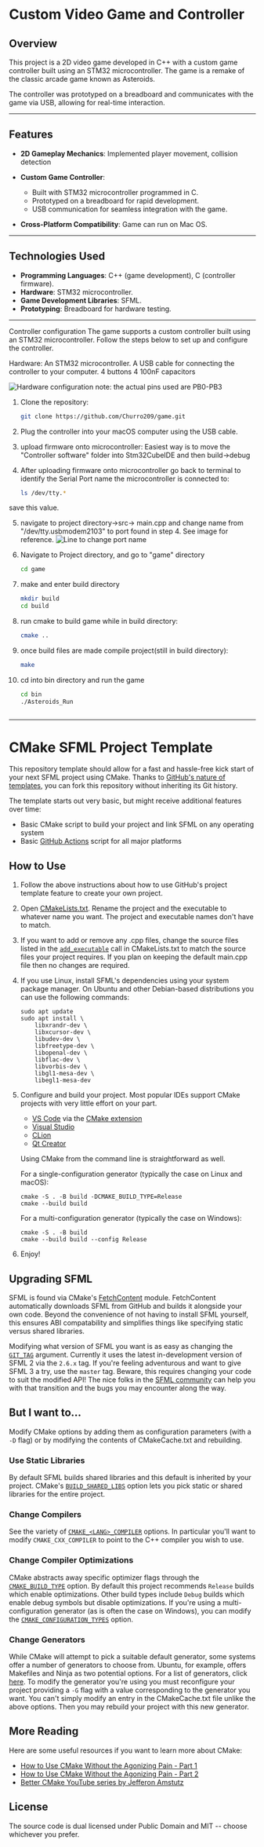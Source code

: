 # Custom Video Game and Controller

## Overview
This project is a 2D video game developed in C++ with a custom game controller built using an STM32 microcontroller. The game is a remake of the 
classic arcade game known as Asteroids. 

The controller was prototyped on a breadboard and communicates with the game via USB, allowing for real-time interaction.

---

## Features
- **2D Gameplay Mechanics**: Implemented player movement, collision detection
- **Custom Game Controller**:
  - Built with STM32 microcontroller programmed in C.
  - Prototyped on a breadboard for rapid development.
  - USB communication for seamless integration with the game.

- **Cross-Platform Compatibility**: Game can run on Mac OS.

---

## Technologies Used
- **Programming Languages**: C++ (game development), C (controller firmware).
- **Hardware**: STM32 microcontroller.
- **Game Development Libraries**:  SFML.
- **Prototyping**: Breadboard for hardware testing.

---
Controller configuration
The game supports a custom controller built using an STM32 microcontroller.
 Follow the steps below to set up and configure the controller.

Hardware:
An STM32 microcontroller.
A USB cable for connecting the controller to your computer.
4 buttons
4 100nF capacitors

![Hardware configuration ](assets/hardware.png)
note: the actual pins used are PB0-PB3 


1. Clone the repository:
   ```bash
   git clone https://github.com/Churro209/game.git

2. Plug the controller into your macOS computer using the USB cable.

3. upload firmware onto microcontroller:
    Easiest way is to move the "Controller software" folder into Stm32CubeIDE 
    and then build->debug



4. After uploading firmware onto microcontroller go back to terminal to identify the Serial Port name the 
microcontroller is connected to:
    ```bash
    ls /dev/tty.*

save this value. 

5. navigate to project directory->src-> main.cpp
    and change name from "/dev/tty.usbmodem2103" to 
    port found in step 4. See image for reference. 
    ![Line to change port name](assets/image.png)


6. Navigate to Project directory, and go to "game" directory 
    ```bash
    cd game

7. make and enter build directory
    ```bash 
    mkdir build
    cd build

8. run cmake to build game while in build directory:
    ```bash
    cmake ..

9. once build files are made compile project(still in build directory):
    ```bash
    make
    
10. cd into bin directory and run the game
    ```bash
    cd bin
    ./Asteroids_Run 



---

# CMake SFML Project Template

This repository template should allow for a fast and hassle-free kick start of your next SFML project using CMake.
Thanks to [GitHub's nature of templates](https://docs.github.com/en/repositories/creating-and-managing-repositories/creating-a-repository-from-a-template), you can fork this repository without inheriting its Git history.

The template starts out very basic, but might receive additional features over time:

- Basic CMake script to build your project and link SFML on any operating system
- Basic [GitHub Actions](https://github.com/features/actions) script for all major platforms

## How to Use

1. Follow the above instructions about how to use GitHub's project template feature to create your own project.
1. Open [CMakeLists.txt](CMakeLists.txt). Rename the project and the executable to whatever name you want. The project and executable names don't have to match.
1. If you want to add or remove any .cpp files, change the source files listed in the [`add_executable`](CMakeLists.txt#L10) call in CMakeLists.txt to match the source files your project requires. If you plan on keeping the default main.cpp file then no changes are required.
1. If you use Linux, install SFML's dependencies using your system package manager. On Ubuntu and other Debian-based distributions you can use the following commands:
    ```
    sudo apt update
    sudo apt install \
        libxrandr-dev \
        libxcursor-dev \
        libudev-dev \
        libfreetype-dev \
        libopenal-dev \
        libflac-dev \
        libvorbis-dev \
        libgl1-mesa-dev \
        libegl1-mesa-dev
    ```
1. Configure and build your project. Most popular IDEs support CMake projects with very little effort on your part.
    - [VS Code](https://code.visualstudio.com) via the [CMake extension](https://code.visualstudio.com/docs/cpp/cmake-linux)
    - [Visual Studio](https://docs.microsoft.com/en-us/cpp/build/cmake-projects-in-visual-studio?view=msvc-170)
    - [CLion](https://www.jetbrains.com/clion/features/cmake-support.html)
    - [Qt Creator](https://doc.qt.io/qtcreator/creator-project-cmake.html)

    Using CMake from the command line is straightforward as well.

    For a single-configuration generator (typically the case on Linux and macOS):
    ```
    cmake -S . -B build -DCMAKE_BUILD_TYPE=Release
    cmake --build build
    ```

    For a multi-configuration generator (typically the case on Windows):
    ```
    cmake -S . -B build
    cmake --build build --config Release
    ```
1. Enjoy!

## Upgrading SFML

SFML is found via CMake's [FetchContent](https://cmake.org/cmake/help/latest/module/FetchContent.html) module.
FetchContent automatically downloads SFML from GitHub and builds it alongside your own code.
Beyond the convenience of not having to install SFML yourself, this ensures ABI compatability and simplifies things like specifying static versus shared libraries.

Modifying what version of SFML you want is as easy as changing the [`GIT_TAG`](CMakeLists.txt#L7) argument.
Currently it uses the latest in-development version of SFML 2 via the `2.6.x` tag.
If you're feeling adventurous and want to give SFML 3 a try, use the `master` tag.
Beware, this requires changing your code to suit the modified API!
The nice folks in the [SFML community](https://github.com/SFML/SFML#community) can help you with that transition and the bugs you may encounter along the way.

## But I want to...

Modify CMake options by adding them as configuration parameters (with a `-D` flag) or by modifying the contents of CMakeCache.txt and rebuilding.

### Use Static Libraries

By default SFML builds shared libraries and this default is inherited by your project.
CMake's [`BUILD_SHARED_LIBS`](https://cmake.org/cmake/help/latest/variable/BUILD_SHARED_LIBS.html) option lets you pick static or shared libraries for the entire project.

### Change Compilers

See the variety of [`CMAKE_<LANG>_COMPILER`](https://cmake.org/cmake/help/latest/variable/CMAKE_LANG_COMPILER.html) options.
In particular you'll want to modify `CMAKE_CXX_COMPILER` to point to the C++ compiler you wish to use.

### Change Compiler Optimizations

CMake abstracts away specific optimizer flags through the [`CMAKE_BUILD_TYPE`](https://cmake.org/cmake/help/latest/variable/CMAKE_BUILD_TYPE.html) option.
By default this project recommends `Release` builds which enable optimizations.
Other build types include `Debug` builds which enable debug symbols but disable optimizations.
If you're using a multi-configuration generator (as is often the case on Windows), you can modify the [`CMAKE_CONFIGURATION_TYPES`](https://cmake.org/cmake/help/latest/variable/CMAKE_CONFIGURATION_TYPES.html#variable:CMAKE_CONFIGURATION_TYPES) option.

### Change Generators

While CMake will attempt to pick a suitable default generator, some systems offer a number of generators to choose from.
Ubuntu, for example, offers Makefiles and Ninja as two potential options.
For a list of generators, click [here](https://cmake.org/cmake/help/latest/manual/cmake-generators.7.html).
To modify the generator you're using you must reconfigure your project providing a `-G` flag with a value corresponding to the generator you want.
You can't simply modify an entry in the CMakeCache.txt file unlike the above options.
Then you may rebuild your project with this new generator.

## More Reading

Here are some useful resources if you want to learn more about CMake:

- [How to Use CMake Without the Agonizing Pain - Part 1](https://alexreinking.com/blog/how-to-use-cmake-without-the-agonizing-pain-part-1.html)
- [How to Use CMake Without the Agonizing Pain - Part 2](https://alexreinking.com/blog/how-to-use-cmake-without-the-agonizing-pain-part-2.html)
- [Better CMake YouTube series by Jefferon Amstutz](https://www.youtube.com/playlist?list=PL8i3OhJb4FNV10aIZ8oF0AA46HgA2ed8g)

## License

The source code is dual licensed under Public Domain and MIT -- choose whichever you prefer.
